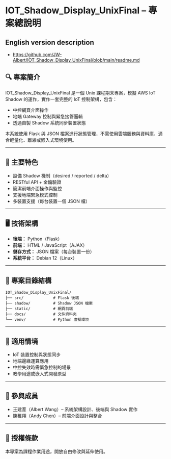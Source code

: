 # IOT_Shadow_Display_UnixFinal – 專案總說明

## English version description
- https://github.com/JW-Albert/IOT_Shadow_Display_UnixFinal/blob/main/readme.md

## 🔍 專案簡介

IOT_Shadow_Display_UnixFinal 是一個 Unix 課程期末專案，模擬 AWS IoT Shadow 的運作，實作一套完整的 IoT 控制架構，包含：

- 中控網頁介面操作
- 地端 Gateway 控制與緊急接管邏輯
- 透過自製 Shadow 系統同步裝置狀態

本系統使用 Flask 與 JSON 檔案進行狀態管理，不需使用雲端服務與資料庫，適合輕量化、離線或嵌入式環境使用。

---

## 🧠 主要特色

- 設備 Shadow 機制（desired / reported / delta）
- RESTful API + 金鑰驗證
- 簡潔前端介面操作與監控
- 支援地端緊急模式控制
- 多裝置支援（每台裝置一個 JSON 檔）

---

## 🖥️ 技術架構

- **後端：** Python（Flask）
- **前端：** HTML / JavaScript（AJAX）
- **儲存方式：** JSON 檔案（每台裝置一份）
- **系統平台：** Debian 12（Linux）

---

## 📁 專案目錄結構

```
IOT_Shadow_Display_UnixFinal/
├── src/             # Flask 後端
├── shadow/          # Shadow JSON 檔案
├── static/          # 網頁前端
├── docs/            # 文件資料夾
└── venv/            # Python 虛擬環境
```

---

## 🔐 適用情境

- IoT 裝置控制與狀態同步
- 地端邊緣運算應用
- 中控失效時需緊急控制的場景
- 教學用途或嵌入式開發原型

---

## 🙌 參與成員

- 王建葦（Albert Wang）– 系統架構設計、後端與 Shadow 實作
- 陳稚翔（Andy Chen）– 前端介面設計與整合

---

## 📜 授權條款

本專案為課程作業用途，開放自由修改與延伸使用。
